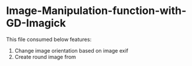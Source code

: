 Image-Manipulation-function-with-GD-Imagick
===========================================

This file consumed below features:
1. Change image orientation based on image exif
2. Create round image from 
